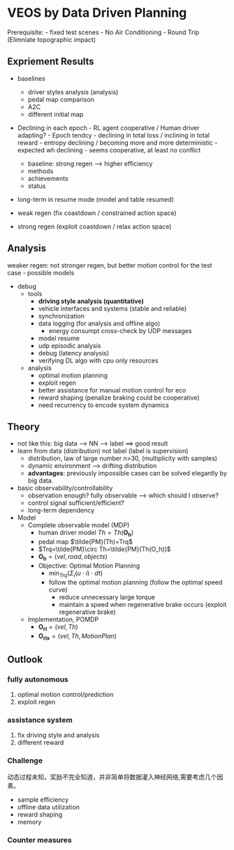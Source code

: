 # VEOS by Data Driven Planning 
Prerequisite:
	- fixed test scenes 
	- No Air Conditioning
	- Round Trip (Elimniate topographic impact) 
## Expriement Results 
- baselines
	- driver styles analysis (analysis)
	- pedal map comparison
	- A2C
	- different initial map

- Declining in each epoch 
		- RL agent cooperative / Human driver adapting?
		- Epoch tendcy
			- declining in total loss / inclining in total reward
			- entropy declining / becoming more and more deterministic
			- expected wh declining
			- seems cooperative, at least no conflict 
 	- baseline: strong regen --> higher efficiency
 	- methods
 	- achievements
 	- status
- long-term in resume mode (model and table resumed)


- weak regen (fix coastdown / constrained action space)

- strong regen (exploit coastdown / relax action space)

## Analysis
weaker regen:  not stronger regen, but better motion control for the test case
	- possible models

- debug
	- tools
		- **driving style analysis (quantitative)**
		- vehicle interfaces and systems (stable and reliable)
		- synchronization
		- data logging (for analysis and offline algo)
			- energy consumpt cross-check by UDP messages
		- model resume
		- udp episodic analysis
		- debug (latency analysis)
		- verifying DL algo with cpu only resources
	- analysis
		- optimal motion planning
		- exploit regen
		- better assistance for manual motion control for eco 
		- reward shaping (penalize braking could be cooperative)
		- need recurrency to encode system dynamics

## Theory
- not like this: big data --> NN --> label ==> good result
- learn from data (distribution) not label (label is supervision)
	- distribution, law of large number n>30, (multiplicity with samples)
	- dynamic environment --> drifting distribution
	- **advantages**: previously impossible cases can be solved elegantly by big data.
- basic observability/controllability
	- observation enough? fully observable --> which should I observe?
	- control signal sufficient/efficient? 
	- long-term dependency
- Model
	- Complete observable model (MDP)
		- human driver model $Th=Th(\mathbf{O_h})$
		- pedal map $\tilde{PM}(Th)=Trq$
		- $Trq=\tilde{PM}\circ Th=\tilde{PM}(Th(O_h))$
		- $\mathbf{O_h}=(vel, road, objects)$
		- Objective: Optimal Motion Planning 
			- $\min_{Trq}(\Sigma_{i}(u\cdot i)\cdot dt)$
			- follow the optimal motion planning (follow the optimal speed curve) 
				- reduce unnecessary large torque
				- maintain a speed when regenerative brake occurs (exploit regenerative brake)
	- Implementation, POMDP
		- $\mathbf{O_{rl}}=(vel, Th)$
		- $\mathbf{O_{rlx}}=(vel, Th, MotionPlan)$

## Outlook
### fully autonomous
1. optimal motion control/prediction
2. exploit regen
### assistance system
1. fix driving style and analysis
2. different reward

### Challenge
动态过程未知，奖励不完全知道，并非简单将数据灌入神经网络,需要考虑几个因素。
 - sample efficiency 
 - offline data utilization
 - reward shaping
 - memory
### Counter measures 

